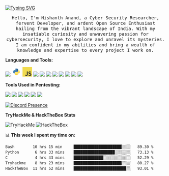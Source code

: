 [![Typing SVG](https://readme-typing-svg.demolab.com?font=Terminus&pause=1000&color=58FF00&random=false&width=600&height=62&lines=Initializing...+User+identified+as+D3v0X7;echo+%22Nishanth+Anand+(aka+D3v0X7+or+dev0x7)%22)](https://git.io/typing-svg)

<p align="center">
  <samp>
Hello, I'm Nishanth Anand, a Cyber Security Researcher, fervent Developer, and ardent Open Source Enthusiast hailing from the vibrant landscape of India. With my insatiable curiosity and unwavering passion for cybersecurity, I love to explore and unravel its mysteries. I am confident in my abilities and bring a wealth of knowledge and expertise to every project I work on.
</p> 

**Languages and Tools:**  

<code><img height="30" src="https://upload.wikimedia.org/wikipedia/commons/thumb/1/18/C_Programming_Language.svg/695px-C_Programming_Language.svg.png"></code>
<code><img height="30" src="https://raw.githubusercontent.com/github/explore/80688e429a7d4ef2fca1e82350fe8e3517d3494d/topics/python/python.png"></code>
<code><img height="30" src="https://raw.githubusercontent.com/github/explore/80688e429a7d4ef2fca1e82350fe8e3517d3494d/topics/javascript/javascript.png"></code>
<code><img height="30" src="https://encrypted-tbn0.gstatic.com/images?q=tbn:ANd9GcQS6nKqD7egntsZs1xeAA89QYJ5lN8pEwQsRG4Jy30u3A&s"></code>
<code><img height="30" src="https://git-scm.com/images/logos/downloads/Git-Icon-1788C.png"></code>
<code><img height="30" src="https://upload.wikimedia.org/wikipedia/commons/thumb/4/4b/Bash_Logo_Colored.svg/3048px-Bash_Logo_Colored.svg.png"></code>
<code><img height="30" src="https://logos-world.net/wp-content/uploads/2021/02/Docker-Emblem.png"></code>
<code><img height="30" src="https://encrypted-tbn0.gstatic.com/images?q=tbn:ANd9GcRihdXOuEScuvH9qTdMrtXKPSAe8UJGvdXSSdO-okISvw&s"></code>
<code><img height="30" src="https://assets-global.website-files.com/63793f3020daa95339f8b140/637945649e2f61c6d53866e4_logo.png"></code>
<code><img height="30" src="https://upload.wikimedia.org/wikipedia/commons/thumb/3/3a/Neovim-mark.svg/1200px-Neovim-mark.svg.png"></code>
<code><img height="30" src="https://upload.wikimedia.org/wikipedia/commons/thumb/3/35/Tux.svg/1200px-Tux.svg.png"></code>

**Tools Used in Pentesting:**

<code><img height="30" src="https://www.wireshark.org/assets/icons/wireshark-fin.png"></code>
<code><img height="30" src="https://miro.medium.com/v2/resize:fit:1358/0*FvyoEolATs1TVCy9.png"></code>
<code><img height="30" src="https://www.kali.org/tools/metasploit-framework/images/metasploit-framework-logo.svg"></code>
<code><img height="30" src="https://www.hackerone.com/sites/default/files/inline-images/hashcat.png"></code>
<code><img height="30" src="https://upload.wikimedia.org/wikipedia/commons/thumb/2/2b/Kali-dragon-icon.svg/3048px-Kali-dragon-icon.svg.png"></code>
<code><img height="30" src="https://www.hackerone.com/sites/default/files/inline-images/john-the-ripper.png"></code>   

 <span>[![Discord Presence](https://lanyard.cnrad.dev/api/989808671972286544?theme=dark&hideDiscrim=true&borderRadius=30px&idleMessage=AFK%2C%20Don%27t%20bug%20me%2C%20I%27m%20in%20debug%20mode...%21)](https://discord.com/users/989808671972286544)</span>

**TryHackMe & HackTheBox Stats**                                                                             

   <img src="https://tryhackme-badges.s3.amazonaws.com/D3v0X7.png" alt="TryHackMe">  <img src="https://www.hackthebox.com/badge/image/1435895" alt="HackTheBox">     

📊 **This week I spent my time on:**

```txt
Bash        10 hrs 15 min     █████████████████████░░░░   89.30 %
Python       6 hrs 33 mins    ██████████████████░░░░░░░   73.13 %
C            4 hrs 43 mins    █████████████░░░░░░░░░░░░   52.29 %
Tryhackme    8 hrs 23 mins    █████████████████████░░░░   80.27 %
HackTheBox  11 hrs 52 mins    ███████████████████████░░   93.01 %
```
